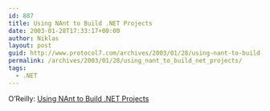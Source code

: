 ```yaml
---
id: 887
title: Using NAnt to Build .NET Projects
date: 2003-01-28T17:33:17+00:00
author: Niklas
layout: post
guid: http://www.protocol7.com/archives/2003/01/28/using-nant-to-build-net-projects/
permalink: /archives/2003/01/28/using_nant_to_build_net_projects/
tags:
  - .NET
---
```

<div class='microid-75c5bd9875c51eddfcb63081d95663e16117a10a'>
  <p>
    O&#8217;Reilly: <a  href="http://www.ondotnet.com/pub/a/dotnet/2003/01/27/nant.html">Using NAnt to Build .NET Projects</a>
  </p>
</div>